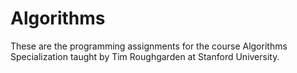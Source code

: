 # Algorithms

These are the programming assignments for the course Algorithms Specialization taught by Tim Roughgarden at Stanford University.
